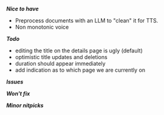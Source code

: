***Nice to have***
- Preprocess documents with an LLM to "clean" it for TTS.
- Non monotonic voice

***Todo***
- editing the title on the details page is ugly (default)
- optimistic title updates and deletions
- duration should appear immediately
- add indication as to which page we are currently on

**_Issues_**

***Won't fix***

***Minor nitpicks***